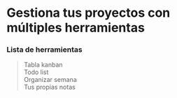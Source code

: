 # Gestiona tus proyectos con múltiples herramientas

### Lista de herramientas

> Tabla kanban  
> Todo list  
> Organizar semana  
> Tus propias notas  

